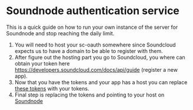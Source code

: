 # Soundnode authentication service

This is a quick guide on how to run your own instance of the server for Soundnode and stop reaching the daily limit.

1. You will need to host your sc-oauth somewhere since Soundcloud expects us to have a domain to be able to register with them.
2. After figure out the hosting part you go to Soundcloud, you where can obtain your token here https://developers.soundcloud.com/docs/api/guide
(register a new app).
3. Now that you have the tokens and your app has a host you can replace [these tokens](https://github.com/Soundnode/sc-oauth/blob/master/views/index.html#L14-L16) with your tokens.
4. Final step is replacing the tokens and pointing to your host on [Soundnode](https://github.com/Soundnode/soundnode-app/blob/master/main.js#L14-L15)
